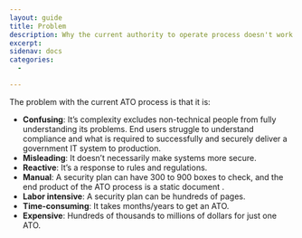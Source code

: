 ```yaml
---
layout: guide
title: Problem
description: Why the current authority to operate process doesn't work.
excerpt: 
sidenav: docs
categories:
  - 

---
```


The problem with the current ATO process is that it is: 

* **Confusing**: It’s complexity excludes non-technical people from fully understanding its problems. End users struggle to understand compliance and what is required to successfully and securely deliver a government IT system to production.
* **Misleading**: It doesn’t necessarily make systems more secure.
* **Reactive**: It’s a response to rules and regulations.
* **Manual**: A security plan can have 300 to 900 boxes to check, and the end product of the ATO process is a static document .
* **Labor intensive**: A security plan can be hundreds of pages.
* **Time-consuming**: It takes months/years to get an ATO.
* **Expensive**: Hundreds of thousands to millions of dollars for just one ATO.
